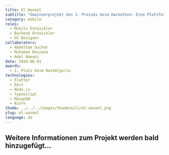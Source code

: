 ```yaml
---
title: El Waseel
subtitle: "Gewinnerprojekt des 1. Preises beim Hackathon: Eine Plattform, die lokale Institutionen, Regierung und Bürger verbindet. Gebaut mit Flutter, Express.js, MongoDB und Azure NLP."
category: mobile
roles:
  - Mobile Entwickler
  - Backend Entwickler
  - UI Designer
collaborators:
  - Abdelhak Ouchar
  - Mohamed Douzane
  - Adel Namani
date: 2020-06-01
awards:
  - 1. Platz beim HackAlgeria
technologies: 
  - Flutter
  - Dart
  - Node.js
  - Typescript
  - MongoDB
  - Azure
thumb: ../../../images/thumbnails/el-waseel.png
slug: el-waseel
language: de
---
```


## Weitere Informationen zum Projekt werden bald hinzugefügt...